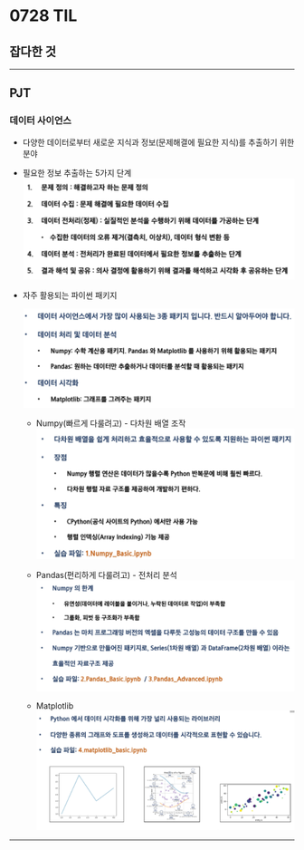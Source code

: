 # 0728 TIL

## 잡다한 것

---

## PJT

### 데이터 사이언스

- 다양한 데이터로부터 새로운 지식과 정보(문제해결에 필요한 지식)를 추출하기 위한 분야

- 필요한 정보 추출하는 5가지 단계
  ![](0728_assets/2023-07-28-09-17-45-image.png)

- 자주 활용되는 파이썬 패키지
  
  ![](0728_assets/2023-07-28-09-50-09-image.png)
  
  - Numpy(빠르게 다룰려고) - 다차원 배열 조작
    ![](0728_assets/2023-07-28-09-52-05-image.png)
  
  - Pandas(편리하게 다룰려고) - 전처리 분석
    ![](0728_assets/2023-07-28-09-52-28-image.png)
  
  - Matplotlib
    ![](0728_assets/2023-07-28-09-52-56-image.png)

---


